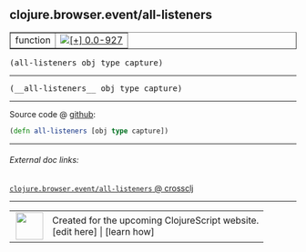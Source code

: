 ## clojure.browser.event/all-listeners



 <table border="1">
<tr>
<td>function</td>
<td><a href="https://github.com/cljsinfo/cljs-api-docs/tree/0.0-927"><img valign="middle" alt="[+] 0.0-927" title="Added in 0.0-927" src="https://img.shields.io/badge/+-0.0--927-lightgrey.svg"></a> </td>
</tr>
</table>

<samp>(all-listeners obj type capture)</samp><br>

---

 <samp>
(__all-listeners__ obj type capture)<br>
</samp>

---







Source code @ [github]():

```clj
(defn all-listeners [obj type capture])
```

<!--
Repo - tag - source tree - lines:

 <pre>

</pre>

-->

---



###### External doc links:

[`clojure.browser.event/all-listeners` @ crossclj](http://crossclj.info/fun/clojure.browser.event.cljs/all-listeners.html)<br>

---

 <table>
<tr><td>
<img valign="middle" align="right" width="48px" src="http://i.imgur.com/Hi20huC.png">
</td><td>
Created for the upcoming ClojureScript website.<br>
[edit here] | [learn how]
</td></tr></table>

[edit here]:https://github.com/cljsinfo/cljs-api-docs/blob/master/cljsdoc/clojure.browser.event/all-listeners.cljsdoc
[learn how]:https://github.com/cljsinfo/cljs-api-docs/wiki/cljsdoc-files

<!--

This information was too distracting to show to readers, but I'll leave it
commented here since it is helpful to:

- pretty-print the data used to generate this document
- and show how to retrieve that data



The API data for this symbol:

```clj
{:ns "clojure.browser.event",
 :name "all-listeners",
 :signature ["[obj type capture]"],
 :name-encode "all-listeners",
 :history [["+" "0.0-927"]],
 :type "function",
 :full-name-encode "clojure.browser.event/all-listeners",
 :source {:code "(defn all-listeners [obj type capture])",
          :title "Source code",
          :repo "clojurescript",
          :tag "r1.9.36",
          :filename "src/main/cljs/clojure/browser/event.cljs",
          :lines [92],
          :url "https://github.com/clojure/clojurescript/blob/r1.9.36/src/main/cljs/clojure/browser/event.cljs#L92"},
 :usage ["(all-listeners obj type capture)"],
 :full-name "clojure.browser.event/all-listeners",
 :cljsdoc-url "https://github.com/cljsinfo/cljs-api-docs/blob/master/cljsdoc/clojure.browser.event/all-listeners.cljsdoc"}

```

Retrieve the API data for this symbol:

```clj
;; from Clojure REPL
(require '[clojure.edn :as edn])
(-> (slurp "https://raw.githubusercontent.com/cljsinfo/cljs-api-docs/catalog/cljs-api.edn")
    (edn/read-string)
    (get-in [:symbols "clojure.browser.event/all-listeners"]))
```

-->
